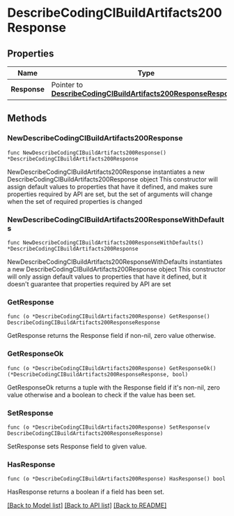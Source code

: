 # DescribeCodingCIBuildArtifacts200Response

## Properties

Name | Type | Description | Notes
------------ | ------------- | ------------- | -------------
**Response** | Pointer to [**DescribeCodingCIBuildArtifacts200ResponseResponse**](DescribeCodingCIBuildArtifacts200ResponseResponse.md) |  | [optional] 

## Methods

### NewDescribeCodingCIBuildArtifacts200Response

`func NewDescribeCodingCIBuildArtifacts200Response() *DescribeCodingCIBuildArtifacts200Response`

NewDescribeCodingCIBuildArtifacts200Response instantiates a new DescribeCodingCIBuildArtifacts200Response object
This constructor will assign default values to properties that have it defined,
and makes sure properties required by API are set, but the set of arguments
will change when the set of required properties is changed

### NewDescribeCodingCIBuildArtifacts200ResponseWithDefaults

`func NewDescribeCodingCIBuildArtifacts200ResponseWithDefaults() *DescribeCodingCIBuildArtifacts200Response`

NewDescribeCodingCIBuildArtifacts200ResponseWithDefaults instantiates a new DescribeCodingCIBuildArtifacts200Response object
This constructor will only assign default values to properties that have it defined,
but it doesn't guarantee that properties required by API are set

### GetResponse

`func (o *DescribeCodingCIBuildArtifacts200Response) GetResponse() DescribeCodingCIBuildArtifacts200ResponseResponse`

GetResponse returns the Response field if non-nil, zero value otherwise.

### GetResponseOk

`func (o *DescribeCodingCIBuildArtifacts200Response) GetResponseOk() (*DescribeCodingCIBuildArtifacts200ResponseResponse, bool)`

GetResponseOk returns a tuple with the Response field if it's non-nil, zero value otherwise
and a boolean to check if the value has been set.

### SetResponse

`func (o *DescribeCodingCIBuildArtifacts200Response) SetResponse(v DescribeCodingCIBuildArtifacts200ResponseResponse)`

SetResponse sets Response field to given value.

### HasResponse

`func (o *DescribeCodingCIBuildArtifacts200Response) HasResponse() bool`

HasResponse returns a boolean if a field has been set.


[[Back to Model list]](../README.md#documentation-for-models) [[Back to API list]](../README.md#documentation-for-api-endpoints) [[Back to README]](../README.md)


